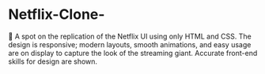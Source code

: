 # Netflix-Clone-
🎥 A spot on the replication of the Netflix UI using only HTML and CSS. The design is responsive; modern layouts, smooth animations, and easy usage are on display to capture the look of the streaming giant. Accurate front-end skills for design are shown.
